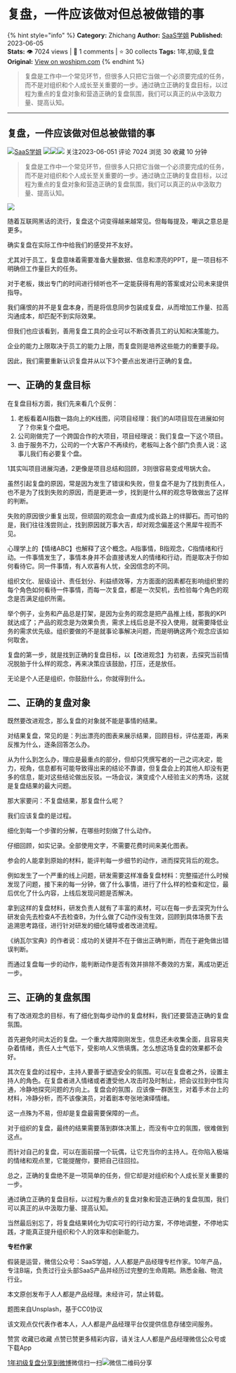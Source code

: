 # 复盘，一件应该做对但总被做错的事
{% hint style="info" %}
**Category:** Zhichang
**Author:** [SaaS学姐](https://www.woshipm.com/u/145624)
**Published:** 2023-06-05  
**Stats:** 👁️ 7024 views | 💬 1 comments | ⭐ 30 collects
**Tags:** 1年,初级,复盘
**Original:** [View on woshipm.com](https://www.woshipm.com/zhichang/5841177.html)
{% endhint %}
> 复盘是工作中一个常见环节，但很多人只把它当做一个必须要完成的任务，而不是对组织和个人成长至关重要的一步。通过确立正确的复盘目标，以过程为重点的复盘对象和营造正确的复盘氛围，我们可以真正的从中汲取力量、提高认知。

---

## 复盘，一件应该做对但总被做错的事

[![](https://image.woshipm.com/wp-files/2021/11/2QALrUTW5jCvGqHVAYif.jpeg!/both/72x72)](https://www.woshipm.com/u/145624)[SaaS学姐](https://www.woshipm.com/u/145624) ![](https://static.woshipm.com/tag/1121_1@2x.png)![](https://static.woshipm.com/tag/2104_1@2x.png)![](https://static.woshipm.com/tag/2105_1@2x.png) 关注2023-06-051 评论 7024 浏览 30 收藏 10 分钟

> 复盘是工作中一个常见环节，但很多人只把它当做一个必须要完成的任务，而不是对组织和个人成长至关重要的一步。通过确立正确的复盘目标，以过程为重点的复盘对象和营造正确的复盘氛围，我们可以真正的从中汲取力量、提高认知。

![](https://image.woshipm.com/2023/04/14/7b080f48-da8d-11ed-b334-00163e0b5ff3.png)

随着互联网黑话的流行，复盘这个词变得越来越常见。但每每提及，嘲讽之意总是更多。

确实复盘在实际工作中给我们的感受并不友好。

尤其对于员工，复盘意味着需要准备大量数据、信息和漂亮的PPT，是一项目标不明确但工作量巨大的任务。

对于老板，拨出专门的时间进行倾听也不一定能获得有用的答案或对公司未来提供指导。

我们痛恨的并不是复盘本身，而是将信息同步包装成复盘，从而增加工作量、拉高沟通成本，却匹配不到实际效果。

但我们也应该看到，善用复盘工具的企业可以不断改善员工的认知和决策能力。

企业的能力上限取决于员工的能力上限，而复盘则是培养这些能力的重要手段。

因此，我们需要重新认识复盘并从以下3个要点出发进行正确的复盘。

## 一、正确的复盘目标

在复盘目标方面，我们先来看几个反例：

1.  老板看着AI指数一路向上的K线图，问项目经理：我们的AI项目现在进展如何了？你来复个盘吧。
2.  公司刚做完了一个跨国合作的大项目，项目经理说：我们复盘一下这个项目。
3.  由于服务不力，公司的一个大客户不再续约，老板叫上各个部门负责人说：这事儿我们有必要复个盘。

1其实叫项目进展沟通，2更像是项目总结和回顾，3则很容易变成甩锅大会。

虽然引起复盘的原因，常是因为发生了错误和失败，但复盘不是为了找到责任人，也不是为了找到失败的原因，而是更进一步，找到是什么样的观念导致做出了这样的判断。

失败的原因很少重复出现，但顽固的观念会一直成为成长路上的绊脚石。而可怕的是，我们往往浅尝则止，找到原因就万事大吉，却对观念偏差这个黑犀牛视而不见。

心理学上的【情绪ABC】也解释了这个概念。A指事情，B指观念，C指情绪和行动。一件事情发生了，事情本身并不会直接诱发人的情绪和行动，而是取决于你如何看待它。同一件事情，有人欢喜有人忧，全因信念的不同。

组织文化、层级设计、责任划分、利益绩效等，方方面面的因素都在影响组织里的每个角色如何看待一件事情，而每一次复盘，都是一次契机，去检验每个角色的观念是否满足组织所需。

举个例子，业务和产品总是打架，是因为业务的观念是把产品推上线，那我的KPI就达成了；产品的观念是为效果负责，需求上线后总是不投入使用，就需要降低业务的需求优先级。组织要做的不是就事论事解决问题，而是明确这两个观念应该如何取舍。

复盘的第一步，就是找到正确的复盘目标，以【改进观念】为初衷，去探究当前情况脱胎于什么样的观念，再来决策应该鼓励，打压，还是放任。

无论是个人还是组织，你鼓励什么，你就得到什么。

## 二、正确的复盘对象

既然要改进观念，那么复盘的对象就不能是事情的结果。

对结果复盘，常见的是：列出漂亮的图表来展示结果，回顾目标，评估差距，再来反推为什么，逐条回答怎么办。

从为什么到怎么办，理应是最重点的部分，但却只凭撰写者的一己之词决定，能力，视角，信息都有可能导致得出来的结论不靠谱，但复盘会上的其他人却没有更多的信息，能对这些结论做出反驳。一场会议，演变成个人经验主义的秀场，这就是复盘结果的最大问题。

那大家要问：不复盘结果，那复盘什么呢？

我们应该复盘的是过程。

细化到每一个步骤的分解，在哪些时刻做了什么动作。

仔细回顾，如实记录。全部使用文字，不需要花费时间来美化图表。

参会的人能拿到原始的材料，能评判每一步细节的动作，进而探究背后的观念。

例如发生了一个严重的线上问题，研发需要这样准备复盘材料：完整描述什么时候发现了问题，接下来的每一分钟，做了什么事情，进行了什么样的检查和定位，最后优化了什么内容，上线后发现问题是否解决。

拿到这样的复盘材料，研发负责人就有了丰富的素材，可以在每一步去深究为什么研发会先去检查A不去检查B，为什么做了C动作没有生效，回顾到具体场景下去追溯思考路径，进行针对研发的细化辅导或者改进流程。

《纳瓦尔宝典》的作者说：成功的关键并不在于做出正确判断，而在于避免做出错误判断。

而通过复盘每一步的动作，能判断动作是否有效并排除不奏效的方案，离成功更近一步。

## 三、正确的复盘氛围

有了改进观念的目标，有了细化到每步动作的复盘材料，我们还要营造正确的复盘氛围。

首先避免时间太近的复盘。一个重大故障刚刚发生，信息还未收集全面，且容易夹杂着情绪，责任人士气低下，受影响人义愤填膺。怎么想这场复盘的效果都不会好。

其次在复盘的过程中，主持人要善于塑造安全的氛围。可以在复盘者之外，设置主持人的角色。在复盘者进入情绪或者遭受他人攻击时及时制止，把会议拉到中性沟通，冷静地探究问题的方向上。复盘会的氛围，应该像一群医生，对着手术台上的材料，冷静分析，而不该像演员，对着剧本夸张地演绎情绪。

这一点殊为不易，但却是复盘最需要保障的一点。

对于组织的复盘，最终的结果需要落到群体决策上，而没有中立的氛围，很难做到这点。

而针对自己的复盘，可以在面前摆一个玩偶，让它充当你的主持人。在你陷入极端的情绪和观点里，它能提醒你，要把自己往回拉。

总之，正确的复盘绝不是一项简单的任务，但它却是对组织和个人成长至关重要的一步。

通过确立正确的复盘目标，以过程为重点的复盘对象和营造正确的复盘氛围，我们可以真正的从中汲取力量、提高认知。

当然最后别忘了，将复盘结果转化为切实可行的行动方案，不停地调整，不停地实践，才能真正提升组织和个人的效率和创新能力。

**专栏作家**

假装是运营，微信公众号：SaaS学姐，人人都是产品经理专栏作家。10年产品，专注B端，负责过行业头部SaaS产品并经历过完整的生命周期。熟悉金融、物流行业。

本文原创发布于人人都是产品经理。未经许可，禁止转载。

题图来自Unsplash，基于CC0协议

该文观点仅代表作者本人，人人都是产品经理平台仅提供信息存储空间服务。

赞赏 收藏已收藏 点赞已赞更多精彩内容，请关注人人都是产品经理微信公众号或下载App

[1年](https://www.woshipm.com/tag/1%e5%b9%b4)[初级](https://www.woshipm.com/tag/%e5%88%9d%e7%ba%a7)[复盘](https://www.woshipm.com/tag/%e5%a4%8d%e7%9b%98)[分享到微博](https://service.weibo.com/share/share.php?appkey=2775287854&title=复盘，一件应该做对但总被做错的事&url=https://www.woshipm.com/zhichang/5841177.html&pic=https://image.woshipm.com/2023/04/14/7b080f48-da8d-11ed-b334-00163e0b5ff3.png)微信扫一扫![微信二维码](https://api.pwmqr.com/qrcode/create/?url=https://www.woshipm.com/zhichang/5841177.html)分享